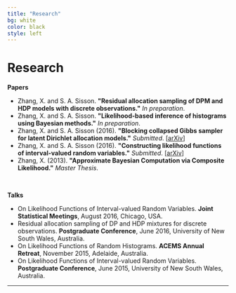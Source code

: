 ```yaml
---
title: "Research"
bg: white
color: black
style: left
---
```


# Research

**Papers**

* Zhang, X. and S. A. Sisson. **"Residual allocation sampling of DPM and HDP models with discrete observations."** *In preparation*.
* Zhang, X. and S. A. Sisson. **"Likelihood-based inference of histograms using Bayesian methods."** *In preparation*.
* Zhang, X. and S. A. Sisson (2016). **"Blocking collapsed Gibbs sampler for latent Dirichlet allocation models."** *Submitted*. \[[arXiv](http://arxiv.org/abs/1608.00945)\]
* Zhang, X. and S. A. Sisson (2016). **"Constructing likelihood functions of interval-valued random variables."** *Submitted*. \[[arXiv](https://arxiv.org/abs/1608.00107)\]
* Zhang, X. (2013). **"Approximate Bayesian Computation via Composite Likelihood."** *Master Thesis*.

<br>

**Talks**

* On Likelihood Functions of Interval-valued Random Variables. **Joint Statistical Meetings**, August 2016, Chicago, USA.
* Residual allocation sampling of DP and HDP mixtures for discrete observations. **Postgraduate Conference**, June 2016, University of New South Wales, Australia.
* On Likelihood Functions of Random Histograms. **ACEMS Annual Retreat**, November 2015, Adelaide, Australia.
* On Likelihood Functions of Interval-valued Random Variables. **Postgraduate Conference**, June 2015, University of New South Wales, Australia.

---


